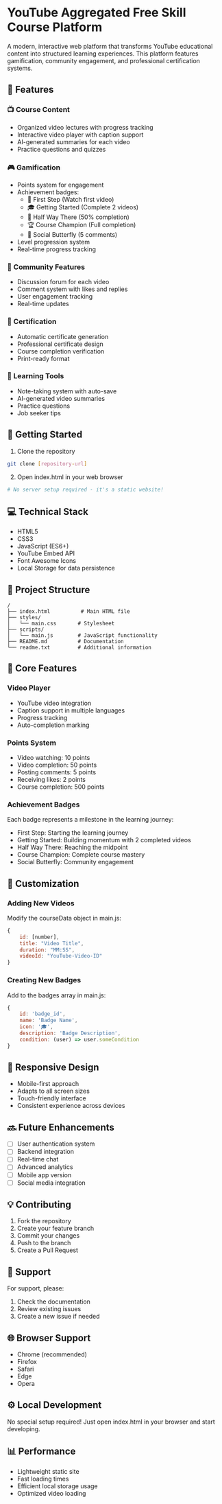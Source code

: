 # YouTube Aggregated Free Skill Course Platform

A modern, interactive web platform that transforms YouTube educational content into structured learning experiences. This platform features gamification, community engagement, and professional certification systems.

## 🌟 Features

### 📺 Course Content
- Organized video lectures with progress tracking
- Interactive video player with caption support
- AI-generated summaries for each video
- Practice questions and quizzes

### 🎮 Gamification
- Points system for engagement
- Achievement badges:
  - 🎥 First Step (Watch first video)
  - 🎓 Getting Started (Complete 2 videos)
  - 🎯 Half Way There (50% completion)
  - 🏆 Course Champion (Full completion)
  - 🦋 Social Butterfly (5 comments)
- Level progression system
- Real-time progress tracking

### 👥 Community Features
- Discussion forum for each video
- Comment system with likes and replies
- User engagement tracking
- Real-time updates

### 📜 Certification
- Automatic certificate generation
- Professional certificate design
- Course completion verification
- Print-ready format

### 📝 Learning Tools
- Note-taking system with auto-save
- AI-generated video summaries
- Practice questions
- Job seeker tips

## 🚀 Getting Started

1. Clone the repository
```bash
git clone [repository-url]
```

2. Open index.html in your web browser
```bash
# No server setup required - it's a static website!
```

## 💻 Technical Stack

- HTML5
- CSS3
- JavaScript (ES6+)
- YouTube Embed API
- Font Awesome Icons
- Local Storage for data persistence

## 📂 Project Structure

```
/
├── index.html          # Main HTML file
├── styles/
│   └── main.css       # Stylesheet
├── scripts/
│   └── main.js        # JavaScript functionality
├── README.md          # Documentation
└── readme.txt         # Additional information
```

## 🎯 Core Features

### Video Player
- YouTube video integration
- Caption support in multiple languages
- Progress tracking
- Auto-completion marking

### Points System
- Video watching: 10 points
- Video completion: 50 points
- Posting comments: 5 points
- Receiving likes: 2 points
- Course completion: 500 points

### Achievement Badges
Each badge represents a milestone in the learning journey:
- First Step: Starting the learning journey
- Getting Started: Building momentum with 2 completed videos
- Half Way There: Reaching the midpoint
- Course Champion: Complete course mastery
- Social Butterfly: Community engagement

## 🔧 Customization

### Adding New Videos
Modify the courseData object in main.js:
```javascript
{
    id: [number],
    title: "Video Title",
    duration: "MM:SS",
    videoId: "YouTube-Video-ID"
}
```

### Creating New Badges
Add to the badges array in main.js:
```javascript
{
    id: 'badge_id',
    name: 'Badge Name',
    icon: '🎓',
    description: 'Badge Description',
    condition: (user) => user.someCondition
}
```

## 📱 Responsive Design

- Mobile-first approach
- Adapts to all screen sizes
- Touch-friendly interface
- Consistent experience across devices

## 🔜 Future Enhancements

- [ ] User authentication system
- [ ] Backend integration
- [ ] Real-time chat
- [ ] Advanced analytics
- [ ] Mobile app version
- [ ] Social media integration

## 💡 Contributing

1. Fork the repository
2. Create your feature branch
3. Commit your changes
4. Push to the branch
5. Create a Pull Request

## 🤝 Support

For support, please:
1. Check the documentation
2. Review existing issues
3. Create a new issue if needed

## 🌐 Browser Support

- Chrome (recommended)
- Firefox
- Safari
- Edge
- Opera

## ⚙️ Local Development

No special setup required! Just open index.html in your browser and start developing.

## 📊 Performance

- Lightweight static site
- Fast loading times
- Efficient local storage usage
- Optimized video loading
